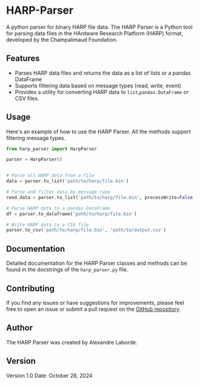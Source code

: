 # HARP-Parser
A python parser for binary HARP file data.
The HARP Parser is a Python tool for parsing data files in the HArdware Research Platform (HARP) format, developed by the Champalimaud Foundation.

## Features

- Parses HARP data files and returns the data as a list of lists or a pandas DataFrame
- Supports filtering data based on message types (read, write, event)
- Provides a utility for converting HARP data to `list`,`pandas.DataFrame` or CSV files.


## Usage

Here's an example of how to use the HARP Parser.
All the methods support filtering message types.

```python
from harp_parser import HarpParser

parser = HarpParser()


# Parse all HARP data from a file
data = parser.to_list('path/to/harp/file.bin')

# Parse and filter data by message type
read_data = parser.to_list('path/to/harp/file.bin', processWrite=False, processEvent=False)

# Parse HARP data to a pandas DataFrame
df = parser.to_dataframe('path/to/harp/file.bin')

# Write HARP data to a CSV file
parser.to_csv('path/to/harp/file.bin', 'path/to/output.csv')
```

## Documentation

Detailed documentation for the HARP Parser classes and methods can be found in the docstrings of the `harp_parser.py` file.

## Contributing

If you find any issues or have suggestions for improvements, please feel free to open an issue or submit a pull request on the [GitHub repository](https://github.com/AlexandreLaborde/HARP-Parser).

## Author

The HARP Parser was created by Alexandre Laborde.

## Version

Version 1.0
Date: October 28, 2024
